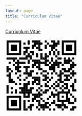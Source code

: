 ```yaml
---
layout: page
title: "Curriculum Vitae"
---
```

[Curriculum Vitae](CV%20QR%20Codejpg.jpg)

<img src="CV%20QR%20Codejpg.jpg" >
